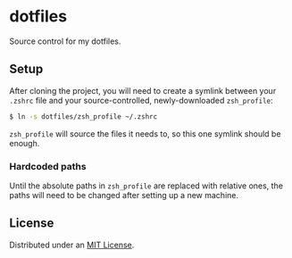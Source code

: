 # dotfiles

Source control for my dotfiles.

## Setup

After cloning the project, you will need to create a symlink between your `.zshrc` file and your source-controlled,
newly-downloaded `zsh_profile`:

```bash
$ ln -s dotfiles/zsh_profile ~/.zshrc
```

`zsh_profile` will source the files it needs to, so this one symlink should be enough.

### Hardcoded paths

Until the absolute paths in `zsh_profile` are replaced with relative ones, the paths will need to be changed after
setting up a new machine.

## License

Distributed under an [MIT License](./LICENSE).
